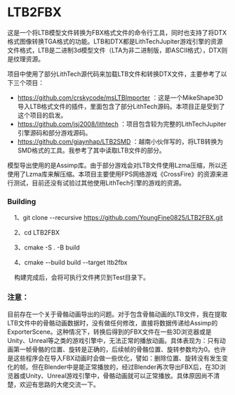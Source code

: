 # LTB2FBX

这是一个将LTB模型文件转换为FBX格式文件的命令行工具，同时也支持了将DTX格式图像转换TGA格式的功能。LTB和DTX都是LithTechJupiter游戏引擎的资源文件格式，LTB是二进制3d模型文件（LTA为非二进制版，即ASCII格式），DTX则是纹理资源。

项目中使用了部分LithTech源代码来加载LTB文件和转换DTX文件，主要参考了以下三个项目：

* https://github.com/crskycode/msLTBImporter ：这是一个MikeShape3D导入LTB格式文件的插件，里面包含了部分LithTech源码。本项目正是受到了这个项目的启发。
* https://github.com/jsj2008/lithtech ：项目包含较为完整的LithTechJupiter引擎源码和部分游戏源码。
* https://github.com/giaynhap/LTB2SMD ：越南小伙伴写的，将LTB转换为SMD格式的工具。我参考了其中读取LTB文件的部分。

模型导出使用的是Assimp库。由于部分游戏会对LTB文件使用Lzma压缩，所以还使用了Lzma库来解压缩。本项目主要使用FPS网络游戏《CrossFire》的资源来进行测试，目前还没有试验过其他使用LithTech引擎的游戏的资源。​ 

### Building

    1、git clone --recursive https://github.com/YoungFine0825/LTB2FBX.git

    2、cd LTB2FBX

    3、cmake -S . -B build

    4、cmake --build build --target ltb2fbx

    构建完成后，会将可执行文件拷贝到Test目录下。

### 注意：

目前存在一个关于骨骼动画导出的问题。对于包含骨骼动画的LTB文件，我在提取LTB文件中的骨骼动画数据时，没有做任何修改，直接将数据传递给Assimp的ExporterScene。这种情况下，转换后得到的FBX文件在一些3D浏览器或是Unity、Unreal等之类的游戏引擎中，无法正常的播放动画。具体表现为：只有动画第一帧骨骼的位置、旋转是正确的，后续帧的骨骼位置、旋转参数均为0。也许是这些程序会在导入FBX动画时会做一些优化，譬如：删除位置、旋转没有发生变化的帧。但在Blender中是能正常播放的，经过Blender再次导出FBX后，在3D浏览器或Unity、Unreal游戏引擎中，骨骼动画就可以正常播放。具体原因尚不清楚，欢迎有思路的大佬交流一下。
